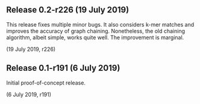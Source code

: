Release 0.2-r226 (19 July 2019)
-------------------------------

This release fixes multiple minor bugs. It also considers k-mer matches and
improves the accuracy of graph chaining. Nonetheless, the old chaining
algorithm, albeit simple, works quite well. The improvement is marginal.

(19 July 2019, r226)



Release 0.1-r191 (6 July 2019)
------------------------------

Initial proof-of-concept release.

(6 July 2019, r191)
